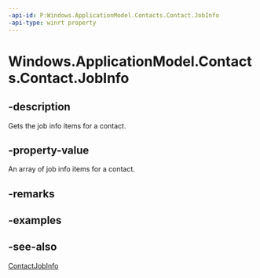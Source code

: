 ----api-id: P:Windows.ApplicationModel.Contacts.Contact.JobInfo
-api-type: winrt property
---<!-- Property syntaxpublic Windows.Foundation.Collections.IVector<Windows.ApplicationModel.Contacts.ContactJobInfo> JobInfo { get; }--># Windows.ApplicationModel.Contacts.Contact.JobInfo## -descriptionGets the job info items for a contact.## -property-valueAn array of job info items for a contact.## -remarks## -examples## -see-also[ContactJobInfo](contactjobinfo.md)